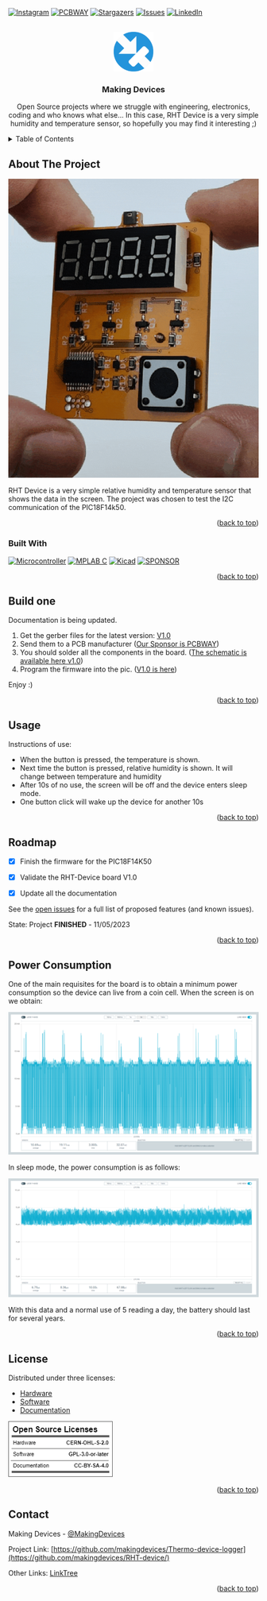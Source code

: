 <!-- Improved compatibility of back to top link: See: https://github.com/othneildrew/Best-README-Template/pull/73 -->
<a name="readme-top"></a>
<!--
*** Thanks for checking out the Best-README-Template. If you have a suggestion
*** that would make this better, please fork the repo and create a pull request
*** or simply open an issue with the tag "enhancement".
*** Don't forget to give the project a star!
*** Thanks again! Now go create something AMAZING! :D
-->



<!-- PROJECT SHIELDS -->
<!--
*** I'm using markdown "reference style" links for readability.
*** Reference links are enclosed in brackets [ ] instead of parentheses ( ).
*** See the bottom of this document for the declaration of the reference variables
*** for contributors-url, forks-url, etc. This is an optional, concise syntax you may use.
*** https://www.markdownguide.org/basic-syntax/#reference-style-links
-->
[![Instagram][ig-shield]][ig-url]
[![PCBWAY][sponsor-shield]][sponsor-url]
[![Stargazers][stars-shield]][stars-url]
[![Issues][issues-shield]][issues-url]
[![LinkedIn][linkedin-shield]][linkedin-url]


<!-- PROJECT LOGO -->
<br />
<div align="center">
  <a href="https://makingdevices.com/links/">
    <img src="images/logo.png" alt="Logo" width="80" height="80">
  </a>

<h3 align="center">Making Devices</h3>

  <p align="center">
    Open Source projects where we struggle with engineering, electronics, coding and who knows what else... In this case, RHT Device is a very simple humidity and temperature sensor, so hopefully you may find it interesting ;)
  </p>
</div>



<!-- TABLE OF CONTENTS -->
<details>
  <summary>Table of Contents</summary>
  <ol>
    <li>
      <a href="#about-the-project">About The Project</a>
      <ul>
        <li><a href="#built-with">Built With</a></li>
      </ul>
    </li>
    <li>
      <a href="#Build-one">Build one</a>
      <ul>
      </ul>
    </li>
    <li><a href="#usage">Usage</a></li>
    <li><a href="#roadmap">Roadmap</a></li>
    <li><a href="#license">License</a></li>
    <li><a href="#contact">Contact</a></li>
    <li><a href="#Sponsor">Sponsor</a></li>
  </ol>
</details>



<!-- ABOUT THE PROJECT -->
## About The Project

[![Bytes Counter Shot][product-screenshot]](https://github.com/makingdevices/RHT-device)

RHT Device is a very simple relative humidity and temperature sensor that shows the data in the screen. The project was chosen to test the I2C communication of the PIC18F14k50. 

<p align="right">(<a href="#readme-top">back to top</a>)</p>

### Built With

[![Microcontroller][PIC]][PIC-url]
[![MPLAB C][MPLAB-C]][MPLAB-C-url]
[![Kicad][kicad-shield]][kicad-url]
[![SPONSOR][sponsor-icon]][sponsor-url]

<p align="right">(<a href="#readme-top">back to top</a>)</p>

<!-- GETTING STARTED -->

## Build one
Documentation is being updated.

1. Get the gerber files for the latest version: [V1.0](https://github.com/makingdevices/RHT-device/tree/main/Gerber/Gerber_v1.0.zip) 
2. Send them to a PCB manufacturer ([Our Sponsor is PCBWAY][sponsor-url])
3. You should solder all the components in the board. ([The schematic is available here v1.0][schematic-url])
4. Program the firmware into the pic. ([V1.0 is here][firmware-url])

Enjoy :)

<p align="right">(<a href="#readme-top">back to top</a>)</p>

<!-- USAGE EXAMPLES -->
## Usage

Instructions of use:

- When the button is pressed, the temperature is shown.
- Next time the button is pressed, relative humidity is shown. It will change between temperature and humidity
- After 10s of no use, the screen will be off and the device enters sleep mode.
- One button click will wake up the device for another 10s

<p align="right">(<a href="#readme-top">back to top</a>)</p>

<!-- ROADMAP -->
## Roadmap

- [x] Finish the firmware for the PIC18F14K50
- [x] Validate the RHT-Device board V1.0
- [x] Update all the documentation


See the [open issues](https://github.com/makingdevices/RHT-device/issues) for a full list of proposed features (and known issues).

State: Project <b>FINISHED</b> - 11/05/2023

<p align="right">(<a href="#readme-top">back to top</a>)</p>

<!-- Power Consumption -->
## Power Consumption

One of the main requisites for the board is to obtain a minimum power consumption so the device can live from a coin cell. When the screen is on we obtain:

[![ON Screen consumption Shot][pconscreen-screenshot]](https://github.com/makingdevices/RHT-device/tree/main/Validation/)

In sleep mode, the power consumption is as follows:

[![OFF Screen consumption Shot][pcoffscreen-screenshot]](https://github.com/makingdevices/RHT-device/tree/main/Validation/)

With this data and a normal use of 5 reading a day, the battery should last for several years.

<p align="right">(<a href="#readme-top">back to top</a>)</p>


<!-- LICENSE -->
## License

Distributed under three licenses:
- [Hardware](/License/HW_cern_ohl_s_v2.pdf)
- [Software](/License/SW_GPLv3.0.txt)
- [Documentation](/License/Documentation_CC-BY-SA-4.0.txt)

[![GPL v3 License][license-shield]][license-url] 
<p align="right">(<a href="#readme-top">back to top</a>)</p>

<!-- CONTACT -->
## Contact

Making Devices - [@MakingDevices](https://www.instagram.com/makingdevices/)

Project Link: [https://github.com/makingdevices/Thermo-device-logger](https://github.com/makingdevices/RHT-device/)

Other Links: [LinkTree](https://makingdevices.com/links/)


<p align="right">(<a href="#readme-top">back to top</a>)</p>


<!-- MARKDOWN LINKS & IMAGES -->
<!-- https://www.markdownguide.org/basic-syntax/#reference-style-links -->
[contributors-shield]: https://img.shields.io/github/contributors/makingdevices/RHT-device.svg?style=for-the-badge
[contributors-url]: https://github.com/makingdevices/RHT-device/graphs/contributors
[forks-shield]: https://img.shields.io/github/forks/makingdevices/RHT-device.svg?style=for-the-badge
[forks-url]: https://github.com/makingdevices/RHT-device/network/members
[stars-shield]: https://img.shields.io/github/stars/makingdevices/RHT-device.svg?style=for-the-badge
[stars-url]: https://github.com/makingdevices/RHT-device/stargazers
[issues-shield]: https://img.shields.io/github/issues/makingdevices/RHT-device.svg?style=for-the-badge
[issues-url]: https://github.com/makingdevices/RHT-device/issues
[license-shield]: /images/license.png
[license-url]: https://github.com/makingdevices/RHT-device/tree/main/License
[linkedin-shield]: https://img.shields.io/badge/-LinkedIn-black.svg?style=for-the-badge&logo=linkedin&colorB=555
[linkedin-url]: https://www.linkedin.com/company/making-devices/
[sponsor-shield]: https://img.shields.io/badge/SPONSOR-PCBWAY-black.svg?style=for-the-badge&colorB=1200
[sponsor-url]: https://www.pcbway.com/?from=makingdevices
[sponsor-screenshot]: /images/PCB_sponsor.png
[product-screenshot]: images/screenshotV1.0.gif
[pconscreen-screenshot]: /Validation/4_Power_Consumption/Screen_ON.png
[pcoffscreen-screenshot]: /Validation/4_Power_Consumption/Screen_OFF.png
[PIC]: https://img.shields.io/badge/PIC18LF14K50-000000?style=for-the-badge
[PIC-url]: http://ww1.microchip.com/downloads/en/devicedoc/40001350f.pdf
[kicad-shield]: https://img.shields.io/badge/kicad-0b03fc?style=for-the-badge&logo=kicad&logoColor=white
[kicad-url]: https://www.kicad.org/
[YT-screenshot]: images/YT_assembly.PNG
[sponsor-icon]:  https://img.shields.io/badge/-PCBWAY-black.svg?style=for-the-badge&colorB=1200
[ig-shield]: https://img.shields.io/badge/instagram-a83297?style=for-the-badge&logo=instagram&logoColor=white
[ig-url]: https://www.instagram.com/makingdevices/
[MPLAB-C]: https://img.shields.io/badge/MPLAB%20C18-DD0031?style=for-the-badge&logo=C&logoColor=white
[MPLAB-C-url]: https://www.microchip.com/en-us/development-tool/SW006011
[Svelte.dev]: https://img.shields.io/badge/Svelte-4A4A55?style=for-the-badge&logo=svelte&logoColor=FF3E00
[Svelte-url]: https://svelte.dev/
[Laravel.com]: https://img.shields.io/badge/Laravel-FF2D20?style=for-the-badge&logo=laravel&logoColor=white
[Laravel-url]: https://laravel.com
[Bootstrap.com]: https://img.shields.io/badge/Bootstrap-563D7C?style=for-the-badge&logo=bootstrap&logoColor=white
[Bootstrap-url]: https://getbootstrap.com
[JQuery.com]: https://img.shields.io/badge/jQuery-0769AD?style=for-the-badge&logo=jquery&logoColor=white
[JQuery-url]: https://jquery.com 
[schematic-url]: /Output_PDF/Schematic_v1.0.pdf
[firmware-url]: /Firmware/RHT-device.hex